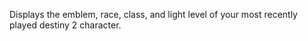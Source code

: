 Displays the emblem, race, class, and light level of your most recently played destiny 2 character. 

